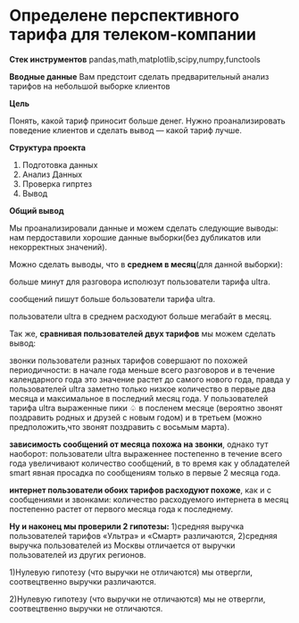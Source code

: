 # **Определене перспективного тарифа для телеком-компании**

**Стек инструментов**
pandas,math,matplotlib,scipy,numpy,functools

**Вводные данные**
Вам предстоит сделать предварительный анализ тарифов на небольшой выборке клиентов

**Цель**

Понять, какой тариф приносит больше денег. Нужно проанализировать поведение клиентов и сделать вывод — какой тариф лучше.

**Структура проекта**
1. Подготовка данных
2. Анализ Данных
3. Проверка гипртез
4. Вывод

**Общий вывод**

Мы проанализировали данные и можем сделать следующие выводы: нам пердоставили хорошие данные выборки(без дубликатов или некорректных значений).

Можно сделать выводы, что в **среднем в месяц**(для данной выборки):

больше минут для разговора исполюзут пользователи тарифа ultra.

сообщений пишут больше бользователи тарифа ultra.

пользователи ultra в среднем расходуют больше мегабайт в месяц.

Так же, **сравнивая пользователей двух тарифов** мы можем сделать вывод:

звонки пользователи разных тарифов совершают по похожей периодичности: в начале года меньше всего разговоров и в течение календарного года это значение растет до самого нового года, правда у пользователей ultra заметно только низкое количество в первые два месяца и максимальное в последний месяц года. У пользователей тарифа ultra выраженные пики ♤ в посленем месяце (вероятно звонят поздравить родных и друзей с новым годом) и в третьем (можно предположить,что звонят поздравить с восьмым марта).

**зависимость сообщений от месяца похожа на звонки**, однако тут наоборот: пользователи ultra выраженнее постепенно в течение всего года увеличивают количество сообщений, в то время как у обладателей smart явная просадка по сообщениям только в первые 2 месяца года.

**интернет пользователи обоих тарифов расходуют похоже**, как и с сообщениями и звонками: количество расходуемого интернета в месяц постепенно растет от первого месяца года к последнему.

**Ну и наконец мы проверили 2 гипотезы:** 1)средняя выручка пользователей тарифов «Ультра» и «Смарт» различаются, 2)средняя выручка пользователей из Москвы отличается от выручки пользователей из других регионов.

1)Нулевую гипотезу (что выручки не отличаются) мы отвергли, соотвецтвенно выручки различаются.

2)Нулевую гипотезу (что выручки не отличаются) мы не отвергли, соотвецтвенно выручки не отличаются.
